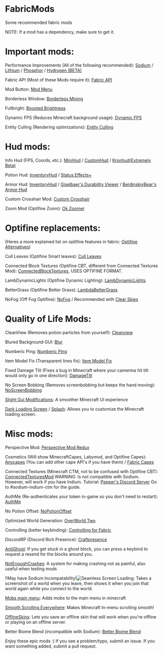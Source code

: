 # FabricMods
Some recommended fabric mods

NOTE: If a mod has a dependency, make sure to get it.

# Important mods:

Performance Improvements (All of the following recommended): [Sodium](https://www.curseforge.com/minecraft/mc-mods/sodium) / [Lithium](https://www.curseforge.com/minecraft/mc-mods/lithium) / [Phosphor](https://www.curseforge.com/minecraft/mc-mods/phosphor) / [Hydrogen (BETA)](https://github.com/jellysquid3/hydrogen-fabric/releases)

Fabric API (Most of these Mods require it): [Fabric API](https://www.curseforge.com/minecraft/mc-mods/fabric-api)

Mod Button: [Mod Menu](https://www.curseforge.com/minecraft/mc-mods/modmenu)

Borderless Window: [Borderless Mining](https://www.curseforge.com/minecraft/mc-mods/borderless-mining)

Fullbright: [Boosted Brightness](https://www.curseforge.com/minecraft/mc-mods/boosted-brightness)

Dynamic FPS (Reduces Minecraft background usage): [Dynamic FPS](https://www.curseforge.com/minecraft/mc-mods/dynamic-fps)

Entity Culling (Rendering optimizations): [Entity Culling](https://www.curseforge.com/minecraft/mc-mods/entityculling)

# Hud mods:

Info Hud (FPS, Coords, etc.): [MiniHud](https://www.curseforge.com/minecraft/mc-mods/minihud) / [CustomHud](https://www.curseforge.com/minecraft/mc-mods/customhud) / [Kronhud(Extremely Beta)](https://www.curseforge.com/minecraft/mc-mods/kronhud)

Potion Hud: [InventoryHud](https://www.curseforge.com/minecraft/mc-mods/inventory-hud-forge) / [Status Effects+](https://www.curseforge.com/minecraft/mc-mods/huddons-status-effects)

Armor Hud: [InventoryHud](https://www.curseforge.com/minecraft/mc-mods/inventory-hud-forge) / [Giselbaer's Durability Viewer](https://www.curseforge.com/minecraft/mc-mods/giselbaers-durability-viewer) / [BerdinskiyBear's Armor Hud](https://www.curseforge.com/minecraft/mc-mods/berdinskiybears-armor-hud)

Custom Crosshair Mod: [Custom Crosshair](https://www.curseforge.com/minecraft/mc-mods/custom-crosshair-mod)

Zoom Mod (Optifine Zoom): [Ok Zoomer](https://www.curseforge.com/minecraft/mc-mods/ok-zoomer)

# Optifine replacements:

(Heres a more explained list on optifine features in fabric: [Optifine Alternatives](https://gist.github.com/LambdAurora/1f6a4a99af374ce500f250c6b42e8754))

Cull Leaves (Optifine Smart leaves): [Cull Leaves](https://www.curseforge.com/minecraft/mc-mods/cull-leaves)

Connected Block Textures (Optifine CBT, different from Connected Textures Mod): [ConnectedBlockTextures](https://www.curseforge.com/minecraft/mc-mods/connected-block-textures), USES OPTIFINE FORMAT.

LambDynamicLights (Optifine Dynamic Lighting): [LambDynamicLights](https://www.curseforge.com/minecraft/mc-mods/lambdynamiclights)

BetterGrass (Optifine Better Grass): [LambdaBetterGrass](https://www.curseforge.com/minecraft/mc-mods/lambdabettergrass)

NoFog (Off Fog Optifine): [NoFog](https://www.curseforge.com/minecraft/mc-mods/nofog) / Recommended with [Clear Skies](https://www.curseforge.com/minecraft/mc-mods/clear-skies)

# Quality of Life Mods:

CleanView (Removes potion particles from yourself): [Cleanview](https://www.curseforge.com/minecraft/mc-mods/cleanview-fabric)

Blured Background GUI: [Blur](https://www.curseforge.com/minecraft/mc-mods/blur-fabric)

Numberic Ping: [Numberic Ping](https://www.curseforge.com/minecraft/mc-mods/numericping)

Item Model Fix (Transparent lines fix): [Item Model Fix](https://www.curseforge.com/minecraft/mc-mods/item-model-fix)

Fixed Damage Tilt (Fixes a bug in Minecraft where your camerma hit tilt would only go in one direction): [DamageTilt](https://www.curseforge.com/minecraft/mc-mods/damage-tilt)

No Screen Bobbing (Removes screenbobbing but keeps the hand moving): [NoScreenBobbing](https://www.curseforge.com/minecraft/mc-mods/no-screen-bobbing)

[Slight Gui Modifications](https://www.curseforge.com/minecraft/mc-mods/slight-gui-modifications): A smoother Minecraft UI experience

[Dark Loading Screen](https://www.curseforge.com/minecraft/mc-mods/dark-loading-screen) / [Splash](https://www.curseforge.com/minecraft/mc-mods/splash): Allows you to customize the Minecraft loading screen.

# Misc mods:

Perspective Mod: [Perspective Mod Redux](https://www.curseforge.com/minecraft/mc-mods/perspective-mod-redux)

Cosmetics (Will show MinecraftCapes, Labymod, and Optifine Capes): [Anycapes](https://www.curseforge.com/minecraft/mc-mods/anycapes) (You can add other cape API's if you have them) / [Fabric Capes](https://www.curseforge.com/minecraft/mc-mods/capes)

Connected Textures (Minecraft CTM, not to be confused with Optifine CBT): [ConnectedTexturesMod](https://www.curseforge.com/minecraft/mc-mods/ctm-fabric) WARNING: Is not compatible with Sodium. However, will work if you have Indium. Tutorial: [Pepper's Discord Server](https://discord.gg/7rnTYXu) Go to #sodium-indium-ctm for the guide.

AuthMe (Re-authenticates your token in-game so you don't need to restart): [AuthMe](https://www.curseforge.com/minecraft/mc-mods/auth-me)

No Potion Offset: [NoPotionOffset](https://www.curseforge.com/minecraft/mc-mods/no-potion-offset)

Optimized World Generation: [OverWorld Two](https://www.curseforge.com/minecraft/mc-mods/overworld-two)

Controlling (better keybinding): [Controlling for Fabric](https://www.curseforge.com/minecraft/mc-mods/controlling-for-fabric)

DiscordRP (Discord Rich Presence): [Craftpresence](https://www.curseforge.com/minecraft/mc-mods/craftpresence)

[AntiGhost](https://www.curseforge.com/minecraft/mc-mods/antighost): If you get stuck in a ghost block, you can press a keybind to request a resend for the blocks around you.

[NotEnoughCrashes](https://www.curseforge.com/minecraft/mc-mods/not-enough-crashes): A system for making crashing not as painful, also useful when testing mods

!!May have Sodium Incompatability!![Seamless Screen Loading](https://www.curseforge.com/minecraft/mc-mods/seamless-loading-screen): Takes a screenshot of a world when you leave, then shows it when you join that world again while you connect to the world.

[Mobs main menu](https://www.curseforge.com/minecraft/mc-mods/mobs-main-menu): Adds mobs to the main menu in minecraft

[Smooth Scrolling Everywhere](https://www.curseforge.com/minecraft/mc-mods/smooth-scrolling-everywhere-fabric): Makes Minecraft In-menu scrolling smooth!

[OfflineSkins](https://www.curseforge.com/minecraft/mc-mods/offlineskins-fabric): Lets you save an offline skin that will work when you're offline or playing on an offline server.

Better Biome Blend (incompatible with Sodium): [Better Biome Blend](https://www.curseforge.com/minecraft/mc-mods/better-biome-blend)

Enjoy these epic mods :)
If you see a problem/typo, submit an issue.
If you want something added, submit a pull request.
